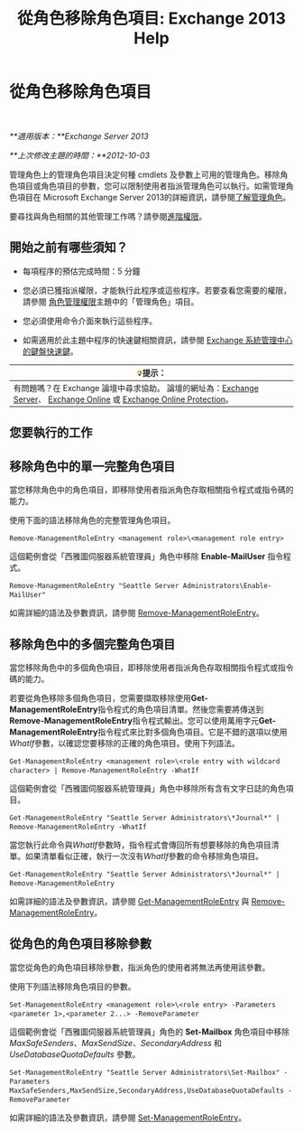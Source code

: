 ﻿---
title: '從角色移除角色項目: Exchange 2013 Help'
TOCTitle: 從角色移除角色項目
ms:assetid: 4736367a-750f-44d3-8a20-5149bd35e9ff
ms:mtpsurl: https://technet.microsoft.com/zh-tw/library/Dd297947(v=EXCHG.150)
ms:contentKeyID: 50473051
ms.date: 05/21/2018
mtps_version: v=EXCHG.150
ms.translationtype: MT
---

# 從角色移除角色項目

 

_**適用版本：**Exchange Server 2013_

_**上次修改主題的時間：**2012-10-03_

管理角色上的管理角色項目決定何種 cmdlets 及參數上可用的管理角色。移除角色項目或角色項目的參數，您可以限制使用者指派管理角色可以執行。如需管理角色項目在 Microsoft Exchange Server 2013的詳細資訊，請參閱[了解管理角色](understanding-management-roles-exchange-2013-help.md)。

要尋找與角色相關的其他管理工作嗎？請參閱[進階權限](advanced-permissions-exchange-2013-help.md)。

## 開始之前有哪些須知？

  - 每項程序的預估完成時間：5 分鐘

  - 您必須已獲指派權限，才能執行此程序或這些程序。若要查看您需要的權限，請參閱 [角色管理權限](role-management-permissions-exchange-2013-help.md)主題中的「管理角色」項目。

  - 您必須使用命令介面來執行這些程序。

  - 如需適用於此主題中程序的快速鍵相關資訊，請參閱 [Exchange 系統管理中心的鍵盤快速鍵](keyboard-shortcuts-in-the-exchange-admin-center-exchange-online-protection-help.md)。

<table>
<thead>
<tr class="header">
<th><img src="images/Bb124558.tip(EXCHG.150).gif" title="提示" alt="提示" />提示：</th>
</tr>
</thead>
<tbody>
<tr class="odd">
<td>有問題嗎？在 Exchange 論壇中尋求協助。 論壇的網址為：<a href="https://go.microsoft.com/fwlink/p/?linkid=60612">Exchange Server</a>、 <a href="https://go.microsoft.com/fwlink/p/?linkid=267542">Exchange Online</a> 或 <a href="https://go.microsoft.com/fwlink/p/?linkid=285351">Exchange Online Protection</a>。</td>
</tr>
</tbody>
</table>


## 您要執行的工作

## 移除角色中的單一完整角色項目

當您移除角色中的角色項目，即移除使用者指派角色存取相關指令程式或指令碼的能力。

使用下面的語法移除角色的完整管理角色項目。

    Remove-ManagementRoleEntry <management role>\<management role entry>

這個範例會從「西雅圖伺服器系統管理員」角色中移除 **Enable-MailUser** 指令程式。

    Remove-ManagementRoleEntry "Seattle Server Administrators\Enable-MailUser"

如需詳細的語法及參數資訊，請參閱 [Remove-ManagementRoleEntry](https://technet.microsoft.com/zh-tw/library/dd351187\(v=exchg.150\))。

## 移除角色中的多個完整角色項目

當您移除角色中的多個角色項目，即移除使用者指派角色存取相關指令程式或指令碼的能力。

若要從角色移除多個角色項目，您需要擷取移除使用**Get-ManagementRoleEntry**指令程式的角色項目清單。然後您需要將傳送到**Remove-ManagementRoleEntry**指令程式輸出。您可以使用萬用字元**Get-ManagementRoleEntry**指令程式來比對多個角色項目。它是不錯的選項以使用*WhatIf*參數，以確認您要移除的正確的角色項目。使用下列語法。

    Get-ManagementRoleEntry <management role>\<role entry with wildcard character> | Remove-ManagementRoleEntry -WhatIf

這個範例會從「西雅圖伺服器系統管理員」角色中移除所有含有文字日誌的角色項目。

    Get-ManagementRoleEntry "Seattle Server Administrators\*Journal*" | Remove-ManagementRoleEntry -WhatIf

當您執行此命令與*WhatIf*參數時，指令程式會傳回所有想要移除的角色項目清單。如果清單看似正確，執行一次沒有*WhatIf*參數的命令移除角色項目。

    Get-ManagementRoleEntry "Seattle Server Administrators\*Journal*" | Remove-ManagementRoleEntry

如需詳細的語法及參數資訊，請參閱 [Get-ManagementRoleEntry](https://technet.microsoft.com/zh-tw/library/dd335210\(v=exchg.150\)) 與 [Remove-ManagementRoleEntry](https://technet.microsoft.com/zh-tw/library/dd351187\(v=exchg.150\))。

## 從角色的角色項目移除參數

當您從角色的角色項目移除參數，指派角色的使用者將無法再使用該參數。

使用下列語法移除角色項目的參數。

    Set-ManagementRoleEntry <management role>\<role entry> -Parameters <parameter 1>,<parameter 2...> -RemoveParameter

這個範例會從「西雅圖伺服器系統管理員」角色的 **Set-Mailbox** 角色項目中移除 *MaxSafeSenders*、*MaxSendSize*、*SecondaryAddress* 和 *UseDatabaseQuotaDefaults* 參數。

    Set-ManagementRoleEntry "Seattle Server Administrators\Set-Mailbox" -Parameters MaxSafeSenders,MaxSendSize,SecondaryAddress,UseDatabaseQuotaDefaults -RemoveParameter

如需詳細的語法及參數資訊，請參閱 [Set-ManagementRoleEntry](https://technet.microsoft.com/zh-tw/library/dd351162\(v=exchg.150\))。

